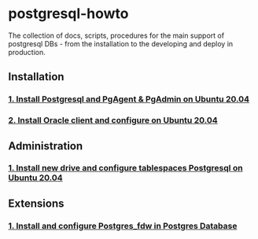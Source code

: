 # postgresql-howto
The collection of docs, scripts, procedures for the main support of postgresql DBs - from the installation to the developing and deploy in production. 


## Installation

### [1. Install Postgresql and PgAgent & PgAdmin on Ubuntu 20.04](docs/Install/Installing%20Postgresql%20on%20Ubuntu%2020.04%20LTS.md)
### [2. Install Oracle client and configure on Ubuntu 20.04](docs/Install/Install%20and%20Configure%20Oracle%20Client.md)

## Administration 

### [1. Install new drive and configure tablespaces Postgresql  on Ubuntu 20.04](docs/Administration/Install%20drive%20Ubuntu%20and%20Tablespace%20Postgresql.md)

## Extensions 


### [1. Install and configure Postgres_fdw in Postgres Database](docs/Extensions/postgres_fdw.md)
